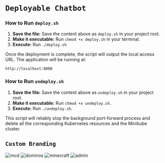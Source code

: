 # `Deployable Chatbot`

### How to Run `deploy.sh`

1.  **Save the file:** Save the content above as `deploy.sh` in your project root.
2.  **Make it executable:** Run `chmod +x deploy.sh` in your terminal.
3.  **Execute:** Run `./deploy.sh`

Once the deployment is complete, the script will output the local access URL. The application will be running at:

    http://localhost:8000

### How to Run `undeploy.sh`

1.  **Save the file:** Save the content above as `undeploy.sh` in your project root.
2.  **Make it executable:** Run `chmod +x undeploy.sh`.
3.  **Execute:** Run `./undeploy.sh`.

This script will reliably stop the background port-forward process and delete all the corresponding Kubernetes resources and the Minikube cluster.

## `Custom Branding`

![mcd](https://github.com/user-attachments/assets/e2616f54-0696-49db-aeba-84dd740e9b39)
![dominos](https://github.com/user-attachments/assets/0086a897-6b65-465a-a146-fe02cdce6dc9)
![minecraft](https://github.com/user-attachments/assets/98298421-363b-43f4-864b-e9d6c4b5608c)
![admin](https://github.com/user-attachments/assets/725f8037-ea33-4e16-b6b2-2d77fa9a74f0)
